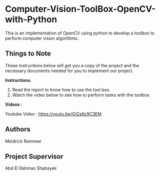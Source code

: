 # Computer-Vision-ToolBox-OpenCV-with-Python
This is an implementation of OpenCV using python to develop a toolbox to perform computer vision algorithms.

## Things to Note

These instructions below will get you a copy of the project and the necessary documents needed for you to implement our project.

**Instructions.**
1. Read the report to know how to use the tool box.
2. Watch the video below to see how to perform tasks with the toolbox.

**Videos :**

  Youtube Video : https://youtu.be/GtZa9z9C3EM
  
## Authors
Meldrick Reimmer

## Project Supervisor
Abd El Rahman Shabayek
